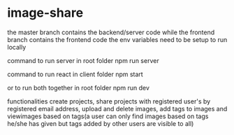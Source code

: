 # image-share
the master branch contains the backend/server code while the frontend branch contains the frontend code
the env variables need to be setup to run locally

command to run server in root folder
npm run server

command to run react in client folder
npm start

or to run both together in root folder
npm run dev

functionalities
create projects, share projects with registered user's by registered email address, upload and delete images, add tags to images and viewimages based on tags(a user can only find images based on tags he/she has given but tags added by other users are visible to all)

